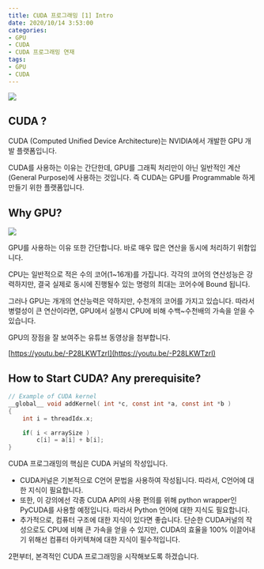 ```yaml
---
title: CUDA 프로그래밍 [1] Intro
date: 2020/10/14 3:53:00
categories:
- GPU
- CUDA
- CUDA 프로그래밍 연재
tags:
- GPU
- CUDA
---
```


![](https://user-images.githubusercontent.com/41286195/95903113-aeaf1300-0dd0-11eb-8b4f-e9c83d302e0b.png)

## CUDA ?

CUDA (Computed Unified Device Architecture)는 NVIDIA에서 개발한 GPU 개발 플랫폼입니다. 

CUDA를 사용하는 이유는 간단한데, GPU를 그래픽 처리만이 아닌 일반적인 계산(General Purpose)에 사용하는 것입니다. 즉 CUDA는 GPU를 Programmable 하게 만들기 위한 플랫폼입니다.

## Why GPU?

![](https://user-images.githubusercontent.com/41286195/95902999-88897300-0dd0-11eb-9f9a-10e5eaa65e2e.png)

GPU를 사용하는 이유 또한 간단합니다. 바로 매우 많은 연산을 동시에 처리하기 위함입니다.

CPU는 일반적으로 적은 수의 코어(1~16개)를 가집니다. 각각의 코어의 연산성능은 강력하지만, 결국 실제로 동시에 진행될수 있는 명령의 최대는 코어수에 Bound 됩니다.

그러나 GPU는 개개의 연산능력은 약하지만, 수천개의 코어를 가지고 있습니다. 따라서 병렬성이 큰 연산이라면, GPU에서 실행시 CPU에 비해 수백~수천배의 가속을 얻을 수 있습니다.

GPU의 장점을 잘 보여주는 유튜브 동영상을 첨부합니다.

[https://youtu.be/-P28LKWTzrI](https://youtu.be/-P28LKWTzrI)

## How to Start CUDA? Any prerequisite?

```c
// Example of CUDA kernel
__global__ void addKernel( int *c, const int *a, const int *b )
{
    int i = threadIdx.x;

	if( i < arraySize )
		c[i] = a[i] + b[i];
}
```

CUDA 프로그래밍의 핵심은 CUDA 커널의 작성입니다. 

- CUDA커널은 기본적으로 C언어 문법을 사용하여 작성됩니다. 따라서, C언어에 대한 지식이 필요합니다.
- 또한, 이 강의에선 각종 CUDA API의 사용 편의를 위해 python wrapper인 PyCUDA를 사용할 예정입니다. 따라서 Python 언어에 대한 지식도 필요합니다.
- 추가적으로, 컴퓨터 구조에 대한 지식이 있다면 좋습니다. 단순한 CUDA커널의 작성으로도 CPU에 비해 큰 가속을 얻을 수 있지만, CUDA의 효율을 100% 이끌어내기 위해선 컴퓨터 아키텍쳐에 대한 지식이 필수적입니다.

2편부터, 본격적인 CUDA 프로그래밍을 시작해보도록 하겠습니다.
